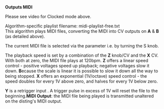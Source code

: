 
**Outputs MIDI**

Please see video for Clocked mode above.

Algorithm-specific playlist filename: midi-playlist-free.txt  
This algorithm plays MIDI files, converting the MIDI into CV outputs on **A** & **B** (as detailed above).

The current MIDI file is selected via the parameter i.e. by turning the S knob.

The playback speed is set by a combination of the **Z** knob/CV and the **X** CV. With both at zero, the MIDI file plays at
120bpm. **Z** offers a linear speed control - positive voltages speed up playback; negative voltages slow it down. **B**ecause
the scale is linear it is possible to slow it down all the way to being stopped. **X** offers an exponential (1V/octave)
speed control - the speed doubles for every 1V above zero, and halves for every 1V below zero.

**Y** is a retrigger input . A trigger pulse in excess of 1V will reset the file to the beginning.**MIDI Output**: the MIDI
file being played is transmitted unaltered on the disting's MIDI output.
